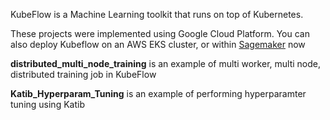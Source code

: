 KubeFlow is a Machine Learning toolkit that runs on top of Kubernetes.

These projects were implemented using Google Cloud Platform. You can also deploy Kubeflow on an AWS EKS cluster, or within [Sagemaker](https://aws.amazon.com/about-aws/whats-new/2020/06/amazon-sagemaker-components-kubeflow-pipelines/) now

**distributed_multi_node_training** is an example of multi worker, multi node, distributed training job in KubeFlow

**Katib_Hyperparam_Tuning** is an example of performing hyperparamter tuning using Katib
  
